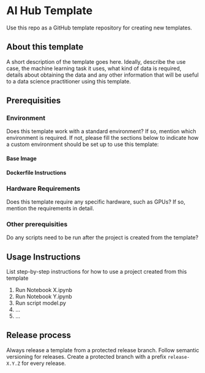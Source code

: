 # AI Hub Template

Use this repo as a GitHub template repository for creating new templates.

## About this template
A short description of the template goes here. Ideally, describe the use case, the machine learning task it uses, what kind of data is required, details about obtaining the data and any other information that will be useful to a data science practitioner using this template.

## Prerequisities

### Environment
Does this template work with a standard environment? If so, mention which environment is required. If not, please fill the sections below to indicate how a custom environment should be set up to use this template:

#### Base Image

#### Dockerfile Instructions

### Hardware Requirements
Does this template require any specific hardware, such as GPUs? If so, mention the requirements in detail.

### Other prerequisities
Do any scripts need to be run after the project is created from the template?

## Usage Instructions
List step-by-step instructions for how to use a project created from this template

1. Run Notebook X.ipynb
2. Run Notebook Y.ipynb
3. Run script model.py
4. ...
5. ...

## Release process
Always release a template from a protected release branch. Follow semantic versioning for releases. Create a protected branch with a prefix ``release-X.Y.Z`` for every release.
